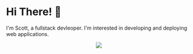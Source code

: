 # Hi There! 👋

I'm Scott, a fullstack devleoper. I'm interested in developing and deploying web applications.

<p align="center">
  <a href="https://skillicons.dev">
    <img src="https://skillicons.dev/icons?i=js,ts,html,css,tailwind,mysql,postgres,mongodb,nodejs,express,react,materialui,wordpress,java,spring,git,linux,aws,figma,postman,ps" />
  </a>
</p>
